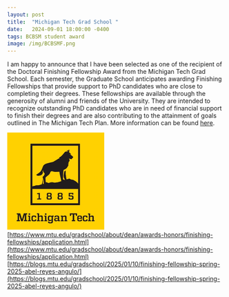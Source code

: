 ```yaml
---
layout: post
title:  "Michigan Tech Grad School "
date:   2024-09-01 18:00:00 -0400
tags: BCBSM student award
image: /img/BCBSMF.png
---
```

I am happy to announce that I have been selected as one of the recipient of the Doctoral Finishing Fellowship Award from the Michigan Tech Grad School. 
Each semester, the Graduate School anticipates awarding Finishing Fellowships that provide support to PhD candidates who are close to completing their degrees. These fellowships are available through the generosity of alumni and friends of the University. They are intended to recognize outstanding PhD candidates who are in need of financial support to finish their degrees and are also contributing to the attainment of goals outlined in The Michigan Tech Plan. 
More information can be found [here](https://www.mtu.edu/gradschool/about/dean/awards-honors/finishing-fellowships/application.html).


![](/img/mtu_logo.png)
[https://www.mtu.edu/gradschool/about/dean/awards-honors/finishing-fellowships/application.html](https://www.mtu.edu/gradschool/about/dean/awards-honors/finishing-fellowships/application.html)
[https://blogs.mtu.edu/gradschool/2025/01/10/finishing-fellowship-spring-2025-abel-reyes-angulo/](https://blogs.mtu.edu/gradschool/2025/01/10/finishing-fellowship-spring-2025-abel-reyes-angulo/)